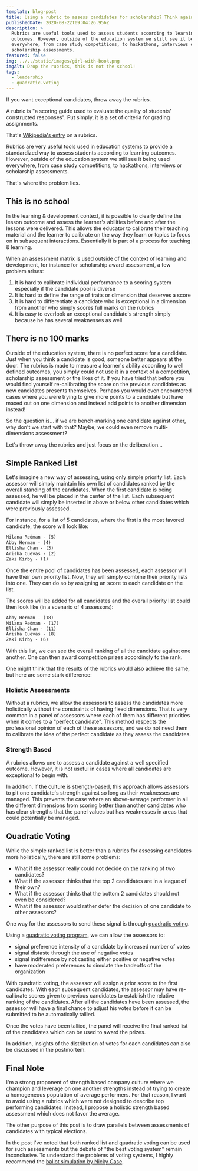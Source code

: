 ```yaml
---
template: blog-post
title: Using a rubric to assess candidates for scholarship? Think again.
publishedDate: 2020-08-22T09:04:26.956Z
description: >
  Rubrics are useful tools used to assess students according to learning
  outcomes. However, outside of the education system we still see it being used
  everywhere, from case study competitions, to hackathons, interviews or
  scholarship assessments. 
featured: false
img: ../../static/images/girl-with-book.png
imgAlt: Drop the rubrics, this is not the school!
tags:
  - leadership
  - quadratic-voting
---
```

If you want exceptional candidates, throw away the rubrics. 

A rubric is "a scoring guide used to evaluate the quality of students' constructed responses". Put simply, it is a set of criteria for grading assignments.

That's [Wikipedia's entry](https://en.wikipedia.org/wiki/Rubric_(academic)) on a rubrics. 

Rubrics are very useful tools used in education systems to provide a standardized way to assess students according to learning outcomes. However, outside of the education system we still see it being used everywhere, from case study competitions, to hackathons, interviews or scholarship assessments. 

That's where the problem lies.

## This is no school

In the learning & development context, it is possible to clearly define the lesson outcome and assess the learner's abilities before and after the lessons were delivered. This allows the educator to calibrate their teaching material and the learner to calibrate on the way they learn or topics to focus on in subsequent interactions. Essentially it is part of a process for teaching & learning.

When an assessment matrix is used outside of the context of learning and development, for instance for scholarship award assessment, a few problem arises:

1. It is hard to calibrate individual performance to a scoring system especially if the candidate pool is diverse
1. It is hard to define the range of traits or dimension that deserves a score
1. It is hard to differentiate a candidate who is exceptional in a dimension from another who simply scores full marks on the rubrics
1. It is easy to overlook an exceptional candidate's strength simply because he has several weaknesses as well

## There is no 100 marks

Outside of the education system, there is no perfect score for a candidate. Just when you think a candidate is good, someone better appears at the door. The rubrics is made to measure a learner's ability according to well defined outcomes, you simply could not use it in a context of a competition, scholarship assessment or the likes of it. If you have tried that before you would find yourself re-calibrating the score on the previous candidates as new candidates presents themselves. Perhaps you would even encountered cases where you were trying to give more points to a candidate but have maxed out on one dimension and instead add points to another dimension instead!

So the question is... if we are bench-marking one candidate against other, why don't we start with that? Maybe, we could even remove multi-dimensions assessment? 

Let's throw away the rubrics and just focus on the deliberation...

## Simple Ranked List

Let's imagine a new way of assessing, using only simple priority list. Each assessor will simply maintain his own list of candidates ranked by the overall standing of the candidates. When the first candidate is being assessed, he will be placed in the center of the list. Each subsequent candidate will simply be inserted in above or below other candidates which were previously assessed.

For instance, for a list of 5 candidates, where the first is the most favored candidate, the score will look like:

```txt
Milana Redman - (5)
Abby Herman - (4)
Ellisha Chan - (3)
Arisha Cuevas - (2)
Zaki Kirby - (1)
```

Once the entire pool of candidates has been assessed, each assessor will have their own priority list. Now, they will simply combine their priority lists into one. They can do so by assigning an score to each candidate on the list. 

The scores will be added for all candidates and the overall priority list could then look like (in a scenario of 4 assessors): 


```txt
Abby Herman - (18)
Milana Redman - (17)
Ellisha Chan - (11)
Arisha Cuevas - (8)
Zaki Kirby - (6)
```

With this list, we can see the overall ranking of all the candidate against one another. One can then award competition prizes accordingly to the rank. 

One might think that the results of the rubrics would also achieve the same, but here are some stark difference: 

### Holistic Assessments

Without a rubrics, we allow the assessors to assess the candidates more holistically without the constraints of having fixed dimensions. That is very common in a panel of assessors where each of them has different priorities when it comes to a "perfect candidate". This method respects the professional opinion of each of these assessors, and we do not need them to calibrate the idea of the perfect candidate as they assess the candidates. 

### Strength Based

A rubrics allows one to assess a candidate against a well specified outcome. However, it is not useful in cases where all candidates are exceptional to begin with. 

In addition, if the culture is [strength-based](https://www.gallup.com/cliftonstrengths/en/290903/how-to-create-strengths-based-company-culture.aspx), this approach allows assessors to pit one candidate's strength against so long as their weaknesses are managed. This prevents the case where an above-average performer in all the different dimensions from scoring better than another candidates who has clear strengths that the panel values but has weaknesses in areas that could potentially be managed.  

## Quadratic Voting

While the simple ranked list is better than a rubrics for assessing candidates more holistically, there are still some problems:

- What if the assessor really could not decide on the ranking of two candidates?
- What if the assessor thinks that the top 2 candidates are in a league of their own?
- What if the assessor thinks that the bottom 2 candidates should not even be considered?
- What if the assessor would rather defer the decision of one candidate to other assessors?

One way for the assessors to send these signal is through [quadratic voting](/blog/quadratic-voting-group-consensus). 

Using a [quadratic voting program](https://qv.geek.sg/), we can allow the assessors to:

- signal preference intensity of a candidate by increased number of votes
- signal distaste through the use of negative votes
- signal indifference by not casting either positive or negative votes
- have moderated preferences to simulate the tradeoffs of the organization

With quadratic voting, the assessor will assign a prior score to the first candidates. With each subsequent candidates, the assessor may have re-calibrate scores given to previous candidates to establish the relative ranking of the candidates. After all the candidates have been assessed, the assessor will have a final chance to adjust his votes before it can be submitted to be automatically tallied.

Once the votes have been tallied, the panel will receive the final ranked list of the candidates which can be used to award the prizes. 

In addition, insights of the distribution of votes for each candidates can also be discussed in the postmortem.

## Final Note

I'm a strong proponent of strength based company culture where we champion and leverage on one another strengths instead of trying to create a homogeneous population of average performers. For that reason, I want to avoid using a rubrics which were not designed to describe top performing candidates. Instead, I propose a holistic strength based assessment which does not favor the average. 

The other purpose of this post is to draw parallels between assessments of candidates with typical elections. 

In the post I've noted that both ranked list and quadratic voting can be used for such assessments but the debate of "the best voting system" remain inconclusive. To understand the problems of voting systems, I highly recommend the [ballot simulation by Nicky Case](https://ncase.me/ballot/).